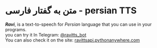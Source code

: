# متن به گفتار فارسی - persian TTS
***Ravi***, is a text-to-speech for _Persian_ language that you can use in your programs.<br>
you can try it In Telegram: [@ravitts_bot](https://t.me/ravitts_bot">@ravitts_bot)<br>
You can also check it on the site: [ravittsapi.pythonanywhere.com](ravittsapi.pythonanywhere.com)
